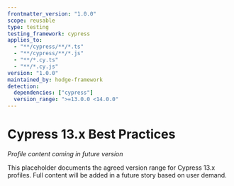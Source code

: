 ```yaml
---
frontmatter_version: "1.0.0"
scope: reusable
type: testing
testing_framework: cypress
applies_to:
  - "**/cypress/**/*.ts"
  - "**/cypress/**/*.js"
  - "**/*.cy.ts"
  - "**/*.cy.js"
version: "1.0.0"
maintained_by: hodge-framework
detection:
  dependencies: ["cypress"]
  version_range: ">=13.0.0 <14.0.0"
---
```


# Cypress 13.x Best Practices

*Profile content coming in future version*

This placeholder documents the agreed version range for Cypress 13.x profiles.
Full content will be added in a future story based on user demand.
